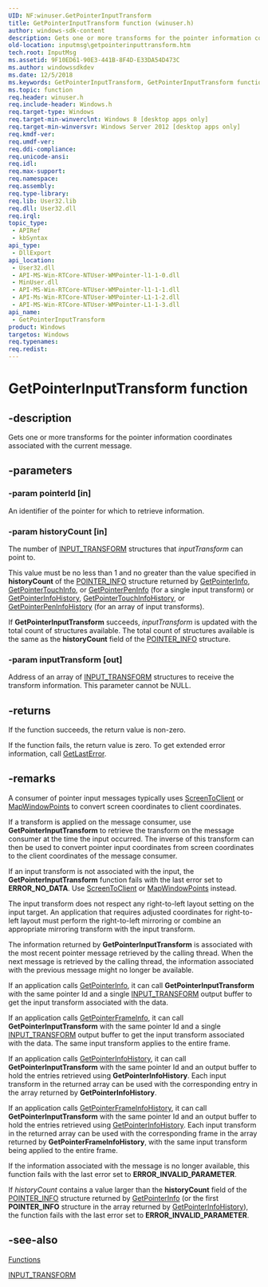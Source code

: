 ```yaml
---
UID: NF:winuser.GetPointerInputTransform
title: GetPointerInputTransform function (winuser.h)
author: windows-sdk-content
description: Gets one or more transforms for the pointer information coordinates associated with the current message.
old-location: inputmsg\getpointerinputtransform.htm
tech.root: InputMsg
ms.assetid: 9F10ED61-90E3-441B-8F4D-E33DA54D473C
ms.author: windowssdkdev
ms.date: 12/5/2018
ms.keywords: GetPointerInputTransform, GetPointerInputTransform function [Input Messages and Notifications], inputmsg.getpointerinputtransform, winuser/GetPointerInputTransform
ms.topic: function
req.header: winuser.h
req.include-header: Windows.h
req.target-type: Windows
req.target-min-winverclnt: Windows 8 [desktop apps only]
req.target-min-winversvr: Windows Server 2012 [desktop apps only]
req.kmdf-ver: 
req.umdf-ver: 
req.ddi-compliance: 
req.unicode-ansi: 
req.idl: 
req.max-support: 
req.namespace: 
req.assembly: 
req.type-library: 
req.lib: User32.lib
req.dll: User32.dll
req.irql: 
topic_type:
 - APIRef
 - kbSyntax
api_type:
 - DllExport
api_location:
 - User32.dll
 - API-MS-Win-RTCore-NTUser-WMPointer-l1-1-0.dll
 - MinUser.dll
 - API-MS-Win-RTCore-NTUser-WMPointer-l1-1-1.dll
 - API-Ms-Win-RTCore-NTUser-WMPointer-L1-1-2.dll
 - API-MS-Win-RTCore-NTUser-WMPointer-L1-1-3.dll
api_name:
 - GetPointerInputTransform
product: Windows
targetos: Windows
req.typenames: 
req.redist: 
---
```


# GetPointerInputTransform function


## -description


Gets one or more transforms for the pointer information coordinates associated with the current message.



## -parameters




### -param pointerId [in]

An identifier of the pointer for which to retrieve information.


### -param historyCount [in]

The number of <a href="https://msdn.microsoft.com/DE6854F0-17D8-4E4B-97CB-A135910A300C">INPUT_TRANSFORM</a> structures that <i>inputTransform</i> can point to.

This value must be no less than 1 and no greater than the value specified in <b>historyCount</b> of the <a href="https://msdn.microsoft.com/fee176ba-ad07-4145-0b4d-1b8c335fd102">POINTER_INFO</a> structure returned by <a href="https://msdn.microsoft.com/75faea24-91cd-448b-b67a-19fe530f1800">GetPointerInfo</a>, <a href="https://msdn.microsoft.com/97d93754-fc7e-4400-a6ee-6bab53e421cf">GetPointerTouchInfo</a>, or <a href="https://msdn.microsoft.com/5f1f7252-a4aa-4b06-94c9-2aa365cf0100">GetPointerPenInfo</a> (for a single input transform) or <a href="https://msdn.microsoft.com/92173197-45e8-4ee7-8959-2f14f90c2d21">GetPointerInfoHistory</a>, <a href="https://msdn.microsoft.com/9fdfbde7-4126-4c1b-b870-479f846e1aa9">GetPointerTouchInfoHistory</a>, or <a href="https://msdn.microsoft.com/90082327-b242-4f5d-8cd7-fd8ef9340395">GetPointerPenInfoHistory</a> (for an array of input transforms).

If <b>GetPointerInputTransform</b> succeeds, <i>inputTransform</i>  is updated with the total count of structures available. The total count of structures available is the same as the <b>historyCount</b> field of the <a href="https://msdn.microsoft.com/fee176ba-ad07-4145-0b4d-1b8c335fd102">POINTER_INFO</a> structure.


### -param inputTransform [out]

Address of an array of <a href="https://msdn.microsoft.com/DE6854F0-17D8-4E4B-97CB-A135910A300C">INPUT_TRANSFORM</a> structures to receive the transform information. This parameter cannot be NULL.


## -returns



If the function succeeds, the return value is non-zero.

If the function fails, the return value is zero. To get extended error information, call <a href="https://msdn.microsoft.com/d852e148-985c-416f-a5a7-27b6914b45d4">GetLastError</a>.




## -remarks



A consumer of pointer input messages typically uses <a href="https://msdn.microsoft.com/5d3e65d1-e0c8-4063-b2e8-dd9f482d3378">ScreenToClient</a> or <a href="https://msdn.microsoft.com/01c3b794-c1ca-467f-a4da-c6622453ee97">MapWindowPoints</a> to convert screen coordinates to client coordinates.

If a transform is applied on the message consumer, use <b>GetPointerInputTransform</b> to retrieve the transform on the message consumer at the time the input occurred. The inverse of this transform can then be used to convert pointer input coordinates from screen coordinates to the client coordinates of the message consumer.

If an input transform is not associated with the input, the <b>GetPointerInputTransform</b> function fails with the last error set to <b>ERROR_NO_DATA</b>. Use <a href="https://msdn.microsoft.com/5d3e65d1-e0c8-4063-b2e8-dd9f482d3378">ScreenToClient</a> or <a href="https://msdn.microsoft.com/01c3b794-c1ca-467f-a4da-c6622453ee97">MapWindowPoints</a> instead.

The input transform does not respect any right-to-left layout setting on the input target. An application that requires adjusted coordinates for right-to-left layout must perform the right-to-left mirroring  or combine an appropriate mirroring transform with the input transform.



The information returned by <b>GetPointerInputTransform</b> is associated with the most recent pointer message retrieved by the calling thread. When the next message is retrieved by the calling thread, the information associated with the previous message might no longer be available.

If an application calls <a href="https://msdn.microsoft.com/75faea24-91cd-448b-b67a-19fe530f1800">GetPointerInfo</a>, it can call <b>GetPointerInputTransform</b> with the same pointer Id and a single <a href="https://msdn.microsoft.com/DE6854F0-17D8-4E4B-97CB-A135910A300C">INPUT_TRANSFORM</a> output buffer to get the input transform associated with the data.

If an application calls <a href="https://msdn.microsoft.com/6b7f450d-6ab1-4991-b2f9-a1db3f065711">GetPointerFrameInfo</a>, it can call <b>GetPointerInputTransform</b> with the same pointer Id and a single <a href="https://msdn.microsoft.com/DE6854F0-17D8-4E4B-97CB-A135910A300C">INPUT_TRANSFORM</a> output buffer to get the input transform associated with the data. The same input transform applies to the entire frame.

If an application calls <a href="https://msdn.microsoft.com/92173197-45e8-4ee7-8959-2f14f90c2d21">GetPointerInfoHistory</a>, it can call <b>GetPointerInputTransform</b> with the same pointer Id and an output buffer to hold the entries retrieved using <b>GetPointerInfoHistory</b>. Each input transform in the returned array can be used with the corresponding entry in the array returned by <b>GetPointerInfoHistory</b>.

If an application calls <a href="https://msdn.microsoft.com/1ae035d6-a375-4421-82a6-50be4a2341f6">GetPointerFrameInfoHistory</a>, it can call <b>GetPointerInputTransform</b> with the same pointer Id and an output buffer to hold the entries retrieved using <a href="https://msdn.microsoft.com/92173197-45e8-4ee7-8959-2f14f90c2d21">GetPointerInfoHistory</a>. Each input transform in the returned array can be used with the corresponding frame in the array returned by <b>GetPointerFrameInfoHistory</b>, with the same input transform being applied to the entire frame.



If the information associated with the message is no longer available, this function fails with the last error set to <b>ERROR_INVALID_PARAMETER</b>.

If <i>historyCount</i> contains a value larger than the <b>historyCount</b> field of the <a href="https://msdn.microsoft.com/fee176ba-ad07-4145-0b4d-1b8c335fd102">POINTER_INFO</a> structure returned by <a href="https://msdn.microsoft.com/75faea24-91cd-448b-b67a-19fe530f1800">GetPointerInfo</a> (or the first <b>POINTER_INFO</b> structure in the array returned by <a href="https://msdn.microsoft.com/92173197-45e8-4ee7-8959-2f14f90c2d21">GetPointerInfoHistory</a>), the function fails with the last error set to <b>ERROR_INVALID_PARAMETER</b>.




## -see-also




<a href="https://msdn.microsoft.com/0123DCD0-DAE1-4AC2-AB36-23D114803138">Functions</a>



<a href="https://msdn.microsoft.com/DE6854F0-17D8-4E4B-97CB-A135910A300C">INPUT_TRANSFORM</a>
 

 

